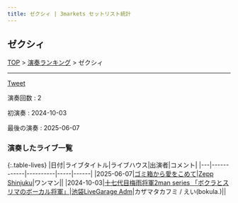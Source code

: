```yaml
---
title: ゼクシィ | 3markets セットリスト統計
---
```

## ゼクシィ


[TOP](/setlist/) > [演奏ランキング](songs.html) > ゼクシィ

___

<a href="https://twitter.com/share?ref_src=twsrc%5Etfw" data-text="3markets[ ]セットリスト > ゼクシィ" class="twitter-share-button" data-via="3markets" data-hashtags="3markets" data-related="3markets" data-show-count="false">Tweet</a>

演奏回数
: 2

初演奏
: 2024-10-03

最後の演奏
: 2025-06-07









### 演奏したライブ一覧

{:.table-lives}
|日付|ライブタイトル|ライブハウス|出演者|コメント|
|---|------------|----------|-----|------|
|<span class="nowrap">2025-06-07</span>|[ゴミ箱から愛をこめて](live202.html)|[Zepp Shinjuku](livehouse072.html)|ワンマン||
|<span class="nowrap">2024-10-03</span>|[十七代目梅雨将軍2man series 「ボクラとスリマのボーカル将軍」](live148.html)|[池袋LiveGarage Adm](livehouse006.html)|カザマタカフミ / えい(bokula.)||



<script async src="https://platform.twitter.com/widgets.js" charset="utf-8"></script>